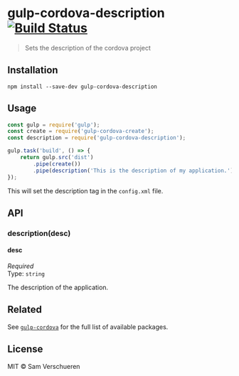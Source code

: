 # gulp-cordova-description [![Build Status](https://travis-ci.org/SamVerschueren/gulp-cordova-description.svg)](https://travis-ci.org/SamVerschueren/gulp-cordova-description)

> Sets the description of the cordova project

## Installation

```
npm install --save-dev gulp-cordova-description
```


## Usage

```javascript
const gulp = require('gulp');
const create = require('gulp-cordova-create');
const description = require('gulp-cordova-description');

gulp.task('build', () => {
    return gulp.src('dist')
        .pipe(create())
        .pipe(description('This is the description of my application.'));
});
```

This will set the description tag in the `config.xml` file.


## API

### description(desc)

#### desc

*Required*  
Type: `string`

The description of the application.


## Related

See [`gulp-cordova`](https://github.com/SamVerschueren/gulp-cordova) for the full list of available packages.


## License

MIT © Sam Verschueren
